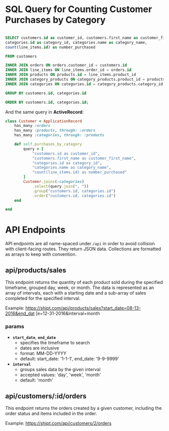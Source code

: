 

# SQL Query for Counting Customer Purchases by Category

```sql

SELECT customers.id as customer_id, customers.first_name as customer_first_name,
categories.id as category_id, categories.name as category_name,
count(line_items.id) as number_purchased 

FROM customers 

INNER JOIN orders ON orders.customer_id = customers.id 
INNER JOIN line_items ON line_items.order_id = orders.id 
INNER JOIN products ON products.id = line_items.product_id 
INNER JOIN category_products ON category_products.product_id = products.id 
INNER JOIN categories ON categories.id = category_products.category_id 

GROUP BY customers.id, categories.id

ORDER BY customers.id, categories.id;

```

And the same query in **ActiveRecord**: 

```rb
class Customer < ApplicationRecord
	has_many :orders
	has_many :products, through: :orders
	has_many :categories, through: :products

	def self.purchases_by_category
		query = [
			"customers.id as customer_id",
			"customers.first_name as customer_first_name",
			"categories.id as category_id",
			"categories.name as category_name",
			"count(line_items.id) as number_purchased"
		]
		Customer.joins(:categories)
			.select(query.join(", "))
			.group("customers.id, categories.id")
			.order("customers.id, categories.id")
	end

end
```

# API Endpoints

API endpoints are all name-spaced under `/api` in order to avoid collision with client-facing routes. They return JSON data. Collections are formatted as arrays to keep with convention.

## api/products/sales

This endpoint returns the quantity of each product sold during the specified timeframe, grouped day, week, or month. The data is represented as an array of intervals, each with a starting date and a sub-array of sales completed for the specified interval.

Example: https://shipt.com/api/products/sales?start_date=08-13-2016&end_dat
[e=12-31-2016&interval=month

### params

- **`start_date`**, **`end_date`** 
	- specifies the timeframe to search
	- dates are inclusive
	- format: MM-DD-YYYY
	- default: start_date: '1-1-1', end_date: '9-9-9999'
- **`interval`**
	- groups sales data by the given interval
	- accepted values: 'day', 'week', 'month'
	- default: 'month'

## api/customers/:id/orders

This endpoint returns the orders created by a given customer, including the order status and items included in the order.

Example: https://shipt.com/api/customers/2/orders